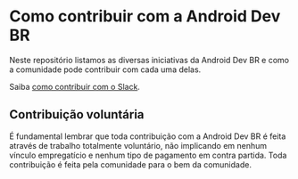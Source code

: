 # Como contribuir com a Android Dev BR
Neste repositório listamos as  diversas iniciativas da Android Dev BR e como a comunidade pode contribuir com cada uma delas.

Saiba [como contribuir com o Slack](iniciativas/slack.md).

## Contribuição voluntária
É fundamental lembrar que toda contribuição com a Android Dev BR é feita através de trabalho totalmente voluntário, não implicando em nenhum vínculo empregatício e nenhum tipo de pagamento em contra partida. Toda contribuição é feita pela comunidade para o bem da comunidade.
